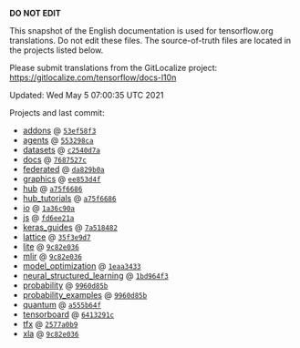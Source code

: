 __DO NOT EDIT__

This snapshot of the English documentation is used for tensorflow.org
translations. Do not edit these files. The source-of-truth files are located in
the projects listed below.

Please submit translations from the GitLocalize project: https://gitlocalize.com/tensorflow/docs-l10n

Updated: Wed May  5 07:00:35 UTC 2021

Projects and last commit:

- [addons](https://github.com/tensorflow/addons/tree/master/docs) @ <a href='https://github.com/tensorflow/addons/commit/53ef58f3aac9f3e1c36fca3bccaec73f67cd491c'><code>53ef58f3</code></a>
- [agents](https://github.com/tensorflow/agents/tree/master/docs) @ <a href='https://github.com/tensorflow/agents/commit/553298ca82a5f2fe511faebce10f72fec55cc440'><code>553298ca</code></a>
- [datasets](https://github.com/tensorflow/datasets/tree/master/docs) @ <a href='https://github.com/tensorflow/datasets/commit/c2540d7a72f12752befb409e63f6d9ef509aff1e'><code>c2540d7a</code></a>
- [docs](https://github.com/tensorflow/docs/tree/master/site/en) @ <a href='https://github.com/tensorflow/docs/commit/7687527c268b24c7191b6f84a7b0c8adcc787837'><code>7687527c</code></a>
- [federated](https://github.com/tensorflow/federated/tree/master/docs) @ <a href='https://github.com/tensorflow/federated/commit/da829b0a5b6dc868a7bf590d5dffe68e3f36d147'><code>da829b0a</code></a>
- [graphics](https://github.com/tensorflow/graphics/tree/master/tensorflow_graphics/g3doc) @ <a href='https://github.com/tensorflow/graphics/commit/ee853d4fbd63352ad091c1bb69d4702ccd71a61a'><code>ee853d4f</code></a>
- [hub](https://github.com/tensorflow/hub/tree/master/docs) @ <a href='https://github.com/tensorflow/hub/commit/a75f668675aa47915732611d7352d04a54172eae'><code>a75f6686</code></a>
- [hub_tutorials](https://github.com/tensorflow/hub/tree/master/examples/colab) @ <a href='https://github.com/tensorflow/hub/commit/a75f668675aa47915732611d7352d04a54172eae'><code>a75f6686</code></a>
- [io](https://github.com/tensorflow/io/tree/master/docs) @ <a href='https://github.com/tensorflow/io/commit/1a36c90ad14d20849d0805f08640b22d57f62d6d'><code>1a36c90a</code></a>
- [js](https://github.com/tensorflow/tfjs-website/tree/master/docs) @ <a href='https://github.com/tensorflow/tfjs-website/commit/fd6ee21a5d07e7cf77f1ddc77b68aedc7255d87c'><code>fd6ee21a</code></a>
- [keras_guides](https://github.com/tensorflow/docs/tree/snapshot-keras/site/en/guide/keras) @ <a href='https://github.com/tensorflow/docs/commit/7a518482b03a75f9bb3fb6fe08d5607c1cbfb59f'><code>7a518482</code></a>
- [lattice](https://github.com/tensorflow/lattice/tree/master/docs) @ <a href='https://github.com/tensorflow/lattice/commit/35f3e9d7da7f90a700d7a903e1818e82965f245c'><code>35f3e9d7</code></a>
- [lite](https://github.com/tensorflow/tensorflow/tree/master/tensorflow/lite/g3doc) @ <a href='https://github.com/tensorflow/tensorflow/commit/9c82e03687edbf0bdf4883a8284a6fbf9dc198bc'><code>9c82e036</code></a>
- [mlir](https://github.com/tensorflow/tensorflow/tree/master/tensorflow/compiler/mlir/g3doc) @ <a href='https://github.com/tensorflow/tensorflow/commit/9c82e03687edbf0bdf4883a8284a6fbf9dc198bc'><code>9c82e036</code></a>
- [model_optimization](https://github.com/tensorflow/model-optimization/tree/master/tensorflow_model_optimization/g3doc) @ <a href='https://github.com/tensorflow/model-optimization/commit/1eaa34331d152b9524d65e3d80f3377d01ba8c69'><code>1eaa3433</code></a>
- [neural_structured_learning](https://github.com/tensorflow/neural-structured-learning/tree/master/g3doc) @ <a href='https://github.com/tensorflow/neural-structured-learning/commit/1bd964f333e2a52104d065d8300f24db0e0bfab9'><code>1bd964f3</code></a>
- [probability](https://github.com/tensorflow/probability/tree/master/tensorflow_probability/g3doc) @ <a href='https://github.com/tensorflow/probability/commit/9960d85beefdd9968f4c8875fc0ab1bdce5de724'><code>9960d85b</code></a>
- [probability_examples](https://github.com/tensorflow/probability/tree/master/tensorflow_probability/examples/jupyter_notebooks) @ <a href='https://github.com/tensorflow/probability/commit/9960d85beefdd9968f4c8875fc0ab1bdce5de724'><code>9960d85b</code></a>
- [quantum](https://github.com/tensorflow/quantum/tree/master/docs) @ <a href='https://github.com/tensorflow/quantum/commit/a555b64fbfe7cb14355693d283d55414e1741ad1'><code>a555b64f</code></a>
- [tensorboard](https://github.com/tensorflow/tensorboard/tree/master/docs) @ <a href='https://github.com/tensorflow/tensorboard/commit/6413291c68dfbe88569dccbff0bf00b06370eb92'><code>6413291c</code></a>
- [tfx](https://github.com/tensorflow/tfx/tree/master/docs) @ <a href='https://github.com/tensorflow/tfx/commit/2577a0b93486ae38c7f610352f22cac3b78bb3ef'><code>2577a0b9</code></a>
- [xla](https://github.com/tensorflow/tensorflow/tree/master/tensorflow/compiler/xla/g3doc) @ <a href='https://github.com/tensorflow/tensorflow/commit/9c82e03687edbf0bdf4883a8284a6fbf9dc198bc'><code>9c82e036</code></a>


